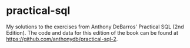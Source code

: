 # practical-sql
My solutions to the exercises from Anthony DeBarros' Practical SQL (2nd Edition).
The code and data for this edition of the book can be found at https://github.com/anthonydb/practical-sql-2.